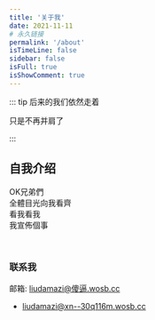 ```yaml
---
title: '关于我'
date: 2021-11-11
# 永久链接
permalink: '/about'
isTimeLine: false
sidebar: false
isFull: true
isShowComment: true
---
```


::: tip
后来的我们依然走着

只是不再并肩了

:::

<!-- <AutoInput/> -->

## 自我介绍
OK兄弟們  
全體目光向我看齊  
看我看我  
我宣佈個事   

<br/>
<PlayVideo aid="294142254" cid="441351159" page="1"/>

### 联系我

邮箱: liudamazi@傻逼.wosb.cc
- liudamazi@xn--30q116m.wosb.cc



